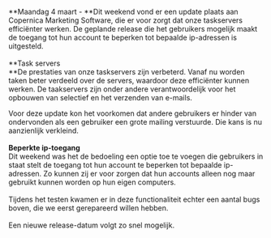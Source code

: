 **Maandag 4 maart - **Dit weekend vond er een update plaats aan
Copernica Marketing Software, die er voor zorgt dat onze taskservers
efficiënter werken. De geplande release die het gebruikers mogelijk
maakt de toegang tot hun account te beperken tot bepaalde ip-adressen is
uitgesteld. \
 \
 **Task servers\
**De prestaties van onze taskservers zijn verbeterd. Vanaf nu worden
taken beter verdeeld over de servers, waardoor deze efficiënter kunnen
werken. De taakservers zijn onder andere verantwoordelijk voor het
opbouwen van selectief en het verzenden van e-mails. 

Voor deze update kon het voorkomen dat andere gebruikers er hinder van
ondervonden als een gebruiker een grote mailing verstuurde. Die kans is
nu aanzienlijk verkleind. \
 \
 **Beperkte ip-toegang**\
 Dit weekend was het de bedoeling een optie toe te voegen die gebruikers
in staat stelt de toegang tot hun account te beperken tot bepaalde
ip-adressen. Zo kunnen zij er voor zorgen dat hun accounts alleen nog
maar gebruikt kunnen worden op hun eigen computers. \
 \
 Tijdens het testen kwamen er in deze functionaliteit echter een aantal
bugs boven, die we eerst gerepareerd willen hebben. \
 \
 Een nieuwe release-datum volgt zo snel mogelijk. 
